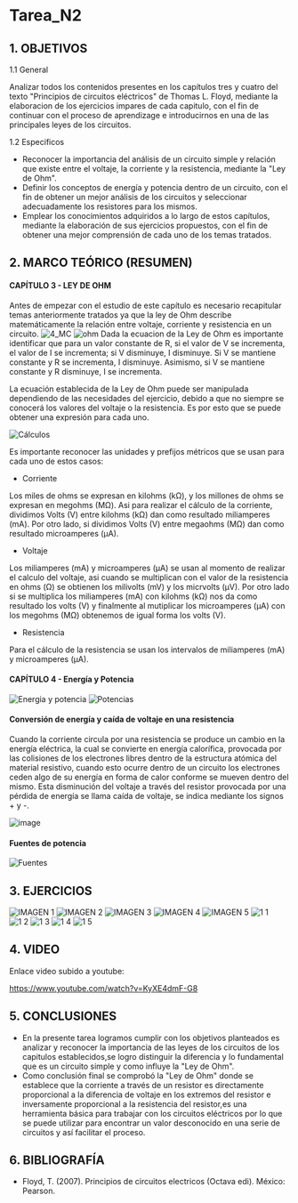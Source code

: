 # Tarea_N2
## 1. OBJETIVOS

   1.1 General
    
Analizar todos los contenidos presentes en los capítulos tres y cuatro del texto "Principios de circuitos eléctricos" de Thomas L. Floyd, mediante la elaboracion de los ejercicios impares de cada capitulo, con el fin de continuar con el proceso de aprendizage e introducirnos en una de las principales leyes de los circuitos.

   1.2 Especificos

* Reconocer la importancia del análisis de un circuito simple y relación que existe entre el voltaje, la corriente y la resistencia, mediante la "Ley de Ohm".
* Definir los conceptos de energía y potencia dentro de un circuito, con el fin de obtener un mejor análisis de los circuitos y seleccionar adecuadamente los resistores para los mismos.
* Emplear los conocimientos adquiridos a lo largo de estos capítulos, mediante la elaboración de sus ejercicios propuestos, con el fin de obtener una mejor comprensión de cada uno de los temas tratados.

## 2. MARCO TEÓRICO (RESUMEN)
#### CAPÍTULO 3 - LEY DE OHM
Antes de empezar con el estudio de este capítulo es necesario recapitular temas anteriormente tratados ya que la ley de Ohm describe matemáticamente la relación entre voltaje, corriente y resistencia en un circuito. 
![4_MC](https://user-images.githubusercontent.com/93666408/140944564-f14ee70b-7987-4f70-ab31-3ba2dfa752d5.jpeg)
![ohm](https://user-images.githubusercontent.com/93681159/141723712-80a1f328-2347-4696-b0da-da0f7b48ff51.jpeg)
Dada la ecuacion de la Ley de Ohm es importante identificar que para un valor constante de R, si el valor de V se incrementa, el valor de I se incrementa; si V disminuye, I disminuye. Si V se mantiene constante y R se incrementa, I disminuye. Asimismo, si V se mantiene constante y R disminuye, I se incrementa.

La ecuación establecida de la Ley de Ohm puede ser manipulada dependiendo de las necesidades del ejercicio, debido a que no siempre se conocerá los valores del voltaje o la resistencia. Es por esto que se puede obtener una expresión para cada uno. 

![Cálculos](https://user-images.githubusercontent.com/93681159/141815108-1eb55eee-c582-4673-adf3-52b860297c11.jpeg)

Es importante reconocer las unidades y prefijos métricos que se usan para cada uno de estos casos:
* Corriente

Los miles de ohms se expresan en kilohms (kΩ), y los millones de ohms se expresan en megohms (MΩ). Asi para realizar el cálculo de la corriente, dividimos Volts (V) entre kilohms (kΩ) dan como resultado miliamperes (mA). Por otro lado, si dividimos Volts (V) entre megaohms (MΩ) dan como resultado microamperes (μA).

* Voltaje

Los miliamperes (mA) y microamperes (μA) se usan al momento de realizar el calculo del voltaje, asi cuando se multiplican con el valor de la resistencia en ohms (Ω) se obtienen los milivolts (mV) y los micrvolts (μV). Por otro lado si se multiplica los miliamperes (mA) con kilohms (kΩ) nos da como resultado los volts (V) y finalmente al mutiplicar los microamperes (μA) con los megohms (MΩ) obtenemos de igual forma los volts (V).

* Resistencia

Para el cálculo de la resistencia se usan los intervalos de miliamperes (mA) y microamperes (μA).

#### CAPÍTULO 4 - Energía y Potencia
![Energia y potencia](https://user-images.githubusercontent.com/93681159/142125274-672418e5-64b3-4b83-a693-8e0364fd1678.jpg)
![Potencias](https://user-images.githubusercontent.com/93681159/142136338-618023f9-f82e-44b3-9c7b-ead39f0345e3.jpeg)
####  Conversión de energía y caída de voltaje en una resistencia
Cuando la corriente circula por una resistencia se produce un cambio en la energía eléctrica, la cual se convierte en energía calorífica, provocada por las colisiones de los electrones libres dentro de la estructura atómica del material resistivo, cuando esto ocurre dentro de un circuito los electrones ceden algo de su energía en forma de calor conforme se mueven dentro del mismo. Esta disminución del voltaje a través del resistor provocada por una pérdida de energía se llama
caída de voltaje, se indica mediante los signos + y  -.

![image](https://user-images.githubusercontent.com/93681159/142206336-5f3aa3b0-6fba-4e7d-9685-88741e19401d.png)

#### Fuentes de potencia

![Fuentes](https://user-images.githubusercontent.com/93681159/142214315-0f004ee3-0ae8-4c1d-b0a1-b4fe03f07461.jpeg)

## 3. EJERCICIOS
![IMAGEN 1](https://user-images.githubusercontent.com/93893919/142353244-1a9e5217-5f03-4782-b9f9-dc973b79425b.png)
![IMAGEN 2](https://user-images.githubusercontent.com/93893919/142353245-85b850ec-598e-4854-8076-1c4e7dd9991e.png)
![IMAGEN 3](https://user-images.githubusercontent.com/93893919/142353246-e0ffde0e-aa91-490c-9373-ba46f65da167.png)
![IMAGEN 4](https://user-images.githubusercontent.com/93893919/142353249-950e1989-635d-46f9-96d0-1b7055fc792f.png)
![IMAGEN 5](https://user-images.githubusercontent.com/93893919/142353335-2e57d8a0-c935-45e0-883a-04d619c8550b.png)
![1 1](https://user-images.githubusercontent.com/93666408/142358359-e35344c0-cd28-415e-ac48-3f70929238fa.PNG)
![1 2](https://user-images.githubusercontent.com/93666408/142358371-380e24d7-819b-465b-b3b0-6f43685b7963.PNG)
![1 3](https://user-images.githubusercontent.com/93666408/142358392-ff16b1c9-c249-4c1b-9401-94012cac16e9.PNG)
![1 4](https://user-images.githubusercontent.com/93666408/142358411-e8b6fe05-be39-42ad-b474-17d0a758e52e.PNG)
![1 5](https://user-images.githubusercontent.com/93666408/142358422-59e7fe5c-aaf8-4f67-bfc2-de8810124355.PNG)

## 4. VIDEO
Enlace video subido a youtube:

https://www.youtube.com/watch?v=KyXE4dmF-G8

## 5. CONCLUSIONES
* En la presente tarea logramos cumplir con los objetivos planteados  es analizar y reconocer la importancia de las leyes de los circuitos de los capitulos establecidos,se logro distinguir  la diferencia y lo fundamental que es un circuito simple y como influye la "Ley de Ohm".
*  Como conclusión final se comprobó la "Ley de Ohm" donde se establece que la corriente a través de un resistor es directamente proporcional a la diferencia de voltaje en los extremos del resistor e inversamente proporcional a la resistencia del resistor,es una herramienta básica para trabajar con los circuitos eléctricos por lo que se puede utilizar para encontrar un valor desconocido en una serie de circuitos y así facilitar el proceso.  
## 6. BIBLIOGRAFÍA

* Floyd, T. (2007). Principios de circuitos electricos (Octava edi). México: Pearson.
